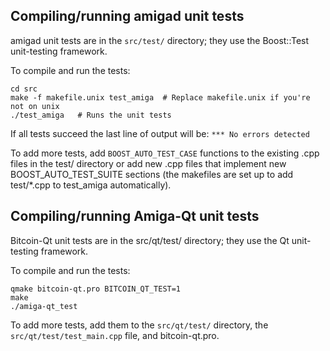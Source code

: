Compiling/running amigad unit tests
------------------------------------

amigad unit tests are in the `src/test/` directory; they
use the Boost::Test unit-testing framework.

To compile and run the tests:

	cd src
	make -f makefile.unix test_amiga  # Replace makefile.unix if you're not on unix
	./test_amiga   # Runs the unit tests

If all tests succeed the last line of output will be:
`*** No errors detected`

To add more tests, add `BOOST_AUTO_TEST_CASE` functions to the existing
.cpp files in the test/ directory or add new .cpp files that
implement new BOOST_AUTO_TEST_SUITE sections (the makefiles are
set up to add test/*.cpp to test_amiga automatically).


Compiling/running Amiga-Qt unit tests
---------------------------------------

Bitcoin-Qt unit tests are in the src/qt/test/ directory; they
use the Qt unit-testing framework.

To compile and run the tests:

	qmake bitcoin-qt.pro BITCOIN_QT_TEST=1
	make
	./amiga-qt_test

To add more tests, add them to the `src/qt/test/` directory,
the `src/qt/test/test_main.cpp` file, and bitcoin-qt.pro.
